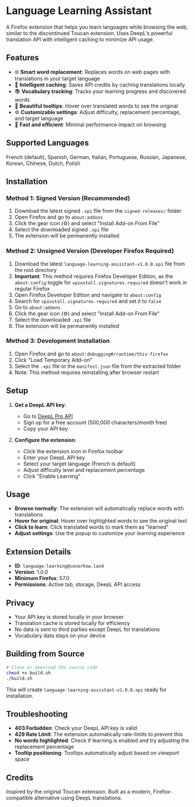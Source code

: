 # Language Learning Assistant

A Firefox extension that helps you learn languages while browsing the web, similar to the discontinued Toucan extension. Uses DeepL's powerful translation API with intelligent caching to minimize API usage.

## Features

- 🌐 **Smart word replacement**: Replaces words on web pages with translations in your target language
- 🎯 **Intelligent caching**: Saves API credits by caching translations locally
- 📚 **Vocabulary tracking**: Tracks your learning progress and discovered words
- 🎨 **Beautiful tooltips**: Hover over translated words to see the original
- ⚙️ **Customizable settings**: Adjust difficulty, replacement percentage, and target language
- 🚀 **Fast and efficient**: Minimal performance impact on browsing

## Supported Languages

French (default), Spanish, German, Italian, Portuguese, Russian, Japanese, Korean, Chinese, Dutch, Polish

## Installation

### Method 1: Signed Version (Recommended)

1. Download the latest signed `.xpi` file from the `signed-releases/` folder
2. Open Firefox and go to `about:addons`
3. Click the gear icon (⚙️) and select "Install Add-on From File"
4. Select the downloaded signed `.xpi` file
5. The extension will be permanently installed

### Method 2: Unsigned Version (Developer Firefox Required)

1. Download the latest `language-learning-assistant-v1.0.0.xpi` file from the root directory
2. **Important**: This method requires Firefox Developer Edition, as the `about:config` toggle for `xpinstall.signatures.required` doesn't work in regular Firefox
3. Open Firefox Developer Edition and navigate to `about:config`
4. Search for `xpinstall.signatures.required` and set it to `false`
5. Go to `about:addons`
6. Click the gear icon (⚙️) and select "Install Add-on From File"
7. Select the downloaded `.xpi` file
8. The extension will be permanently installed

### Method 3: Development Installation

1. Open Firefox and go to `about:debugging#/runtime/this-firefox`
2. Click "Load Temporary Add-on"
3. Select the `.xpi` file or the `manifest.json` file from the extracted folder
4. Note: This method requires reinstalling after browser restart

## Setup

1. **Get a DeepL API key**:
   - Go to [DeepL Pro API](https://www.deepl.com/pro-api)
   - Sign up for a free account (500,000 characters/month free)
   - Copy your API key

2. **Configure the extension**:
   - Click the extension icon in Firefox toolbar
   - Enter your DeepL API key
   - Select your target language (French is default)
   - Adjust difficulty level and replacement percentage
   - Click "Enable Learning"

## Usage

- **Browse normally**: The extension will automatically replace words with translations
- **Hover for original**: Hover over highlighted words to see the original text
- **Click to learn**: Click translated words to mark them as "learned"
- **Adjust settings**: Use the popup to customize your learning experience

## Extension Details

- **ID**: `language-learning@conorhow.land`
- **Version**: 1.0.0
- **Minimum Firefox**: 57.0
- **Permissions**: Active tab, storage, DeepL API access

## Privacy

- Your API key is stored locally in your browser
- Translation cache is stored locally for efficiency
- No data is sent to third parties except DeepL for translations
- Vocabulary data stays on your device

## Building from Source

```bash
# Clone or download the source code
chmod +x build.sh
./build.sh
```

This will create `language-learning-assistant-v1.0.0.xpi` ready for installation.

## Troubleshooting

- **403 Forbidden**: Check your DeepL API key is valid
- **429 Rate Limit**: The extension automatically rate-limits to prevent this
- **No words highlighted**: Check if learning is enabled and try adjusting the replacement percentage
- **Tooltip positioning**: Tooltips automatically adjust based on viewport space

## Credits

Inspired by the original Toucan extension. Built as a modern, Firefox-compatible alternative using DeepL translations.
